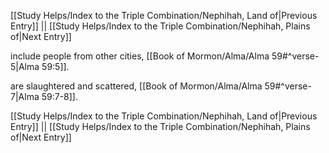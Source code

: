 [[Study Helps/Index to the Triple Combination/Nephihah, Land of|Previous Entry]]  ||  [[Study Helps/Index to the Triple Combination/Nephihah, Plains of|Next Entry]]

 include people from other cities, [[Book of Mormon/Alma/Alma 59#^verse-5|Alma 59:5]].

 are slaughtered and scattered, [[Book of Mormon/Alma/Alma 59#^verse-7|Alma 59:7-8]].

[[Study Helps/Index to the Triple Combination/Nephihah, Land of|Previous Entry]]  ||  [[Study Helps/Index to the Triple Combination/Nephihah, Plains of|Next Entry]]